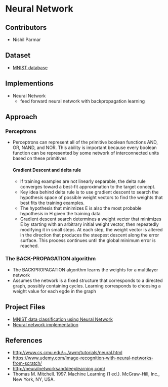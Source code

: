 # Neural Network

## Contributors
- Nishil Parmar

## Dataset
- [MNIST database](https://en.wikipedia.org/wiki/MNIST_database)

## Implementions
- Neural Network
  - feed forward neural network with backpropagation learning

## Approach
### Perceptrons
- Perceptrons can represent all of the primitive boolean functions AND, OR, NAND, and NOR. This ability is important because every boolean function can be represented by some network of interconnected units based on these primitives
  
  #### Gradient Descent and delta rule
  - If training examples are not linearly separable, the delta rule converges toward a best-fit approximation to the target concept.
  - Key idea behind delta rule is to use gradient descent to search the hypothesis space of possible weight vectors to find the weights that best fits the training examples.
  - The hypothesis that minimizes E is also the most probable hypothesis in H given the training data
  - Gradient descent search determines a weight vector that minimizes E by starting with an arbitrary initial weight vector, then repeatedly modifying it in small steps. At each step, the weight vector is altered in the direction that produces the steepest descent along the error surface. This process continues until the global minimum error is reached.
  

### The BACK-PROPAGATION algorithm
- The BACKPROPAGATION algorithm learns the weights for a multilayer network
- Assumes the network is a fixed structure that corresponds to a directed graph, possibly containing cycles. Learning corresponds to choosing a weight value for each egde in the graph

## Project Files
- [MNIST data classification using Neural Network](https://github.com/nishil70/neural-network/blob/master/notebooks/mnist-classification-using-nn.ipynb)
- [Neural network implementation](https://github.com/nishil70/neural-network/blob/master/models/NeuralNetworkUtility.py)


## References
- http://www.cs.cmu.edu/~./awm/tutorials/neural.html
- https://www.udemy.com/image-recognition-with-neural-networks-from-scratch/
- http://neuralnetworksanddeeplearning.com/
- Thomas M. Mitchell. 1997. Machine Learning (1 ed.). McGraw-Hill, Inc., New York, NY, USA. 
